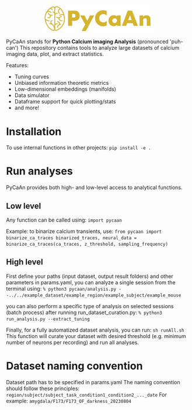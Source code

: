 <p align="center">
  <img width="60%" src="docs/logo.png">
</p>

PyCaAn stands for  **Python Calcium imaging Analysis** (pronounced 'puh-can')
This repository contains tools to analyze large datasets of calcium imaging data, plot, and extract statistics.

Features:
- Tuning curves
- Unbiased information theoretic metrics
- Low-dimensional embeddings (manifolds)
- Data simulator
- Dataframe support for quick plotting/stats
- and more!

# Installation
To use internal functions in other projects:
`
pip install -e .
`

# Run analyses
PyCaAn provides both high- and low-level access to analytical functions.

## Low level
Any function can be called using:
`
import pycaan
`

Example: to binarize calcium transients, use:
`
from pycaan import binarize_ca_traces
binarized_traces, neural_data = binarize_ca_traces(ca_traces, z_threshold, sampling_frequency)
`

## High level
First define your paths (input dataset, output result folders) and other parameters in params.yaml,
you can analyze a single session from the terminal using:
`
% python3 pycaan/analysis.py --../../example_dataset/example_region/example_subject/example_mouse
`

you can also perform a specific type of analysis on selected sessions (batch process) after running run_dataset_curation.py:
`
% python3 run_analysis.py --extract_tuning
`

Finally, for a fully automatized dataset analysis, you can run:
`
sh runAll.sh
`
This function will curate your dataset with desired threshold (e.g. minimum number of neurons per recording) and run all analyses.

# Dataset naming convention
Dataset path has to be specified in params.yaml
The naming convention should follow these principles:
`
region/subject/subject_task_condition1_condition2_..._date
`
For example:
`
amygdala/F173/F173_OF_darkness_20230804
`
